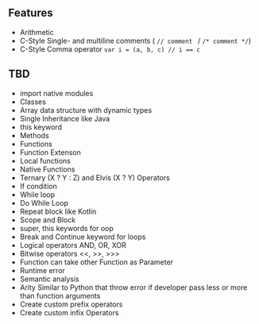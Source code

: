 
## Features
- Arithmetic
- C-Style Single- and multiline comments ( ```// comment ``` / ```/* comment */```)
- C-Style Comma operator ```var i = (a, b, c) // i == c```

## TBD
- import native modules
- Classes
- Array data structure with dynamic types
- Single Inheritance like Java
- this keyword
- Methods
- Functions
- Function Extenson
- Local functions
- Native Functions
- Ternary (X ? Y : Z) and Elvis (X ? Y) Operators
- If condition
- While loop
- Do While Loop
- Repeat block like Kotlin
- Scope and Block
- super, this keywords for oop
- Break and Continue keyword for loops
- Logical operators AND, OR, XOR
- Bitwise operators <<, >>, >>>
- Function can take other Function as Parameter
- Runtime error
- Semantic analysis
- Arity Similar to Python that throw error if developer pass less or more than function arguments
- Create custom prefix operators
- Create custom infix Operators